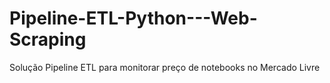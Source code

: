 # Pipeline-ETL-Python---Web-Scraping
Solução Pipeline ETL para monitorar preço de notebooks no Mercado Livre
